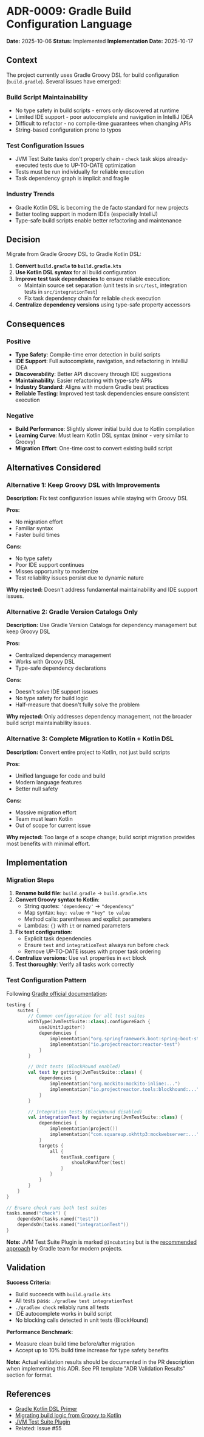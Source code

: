 # ADR-0009: Gradle Build Configuration Language

**Date:** 2025-10-06
**Status:** Implemented
**Implementation Date:** 2025-10-17

## Context

The project currently uses Gradle Groovy DSL for build configuration (`build.gradle`). Several issues have emerged:

### Build Script Maintainability
- No type safety in build scripts - errors only discovered at runtime
- Limited IDE support - poor autocomplete and navigation in IntelliJ IDEA
- Difficult to refactor - no compile-time guarantees when changing APIs
- String-based configuration prone to typos

### Test Configuration Issues
- JVM Test Suite tasks don't properly chain - `check` task skips already-executed tests due to UP-TO-DATE optimization
- Tests must be run individually for reliable execution
- Task dependency graph is implicit and fragile

### Industry Trends
- Gradle Kotlin DSL is becoming the de facto standard for new projects
- Better tooling support in modern IDEs (especially IntelliJ)
- Type-safe build scripts enable better refactoring and maintenance

## Decision

Migrate from Gradle Groovy DSL to Gradle Kotlin DSL:

1. **Convert `build.gradle` to `build.gradle.kts`**
2. **Use Kotlin DSL syntax** for all build configuration
3. **Improve test task dependencies** to ensure reliable execution:
   - Maintain source set separation (unit tests in `src/test`, integration tests in `src/integrationTest`)
   - Fix task dependency chain for reliable `check` execution
4. **Centralize dependency versions** using type-safe property accessors

## Consequences

### Positive

- **Type Safety**: Compile-time error detection in build scripts
- **IDE Support**: Full autocomplete, navigation, and refactoring in IntelliJ IDEA
- **Discoverability**: Better API discovery through IDE suggestions
- **Maintainability**: Easier refactoring with type-safe APIs
- **Industry Standard**: Aligns with modern Gradle best practices
- **Reliable Testing**: Improved test task dependencies ensure consistent execution

### Negative

- **Build Performance**: Slightly slower initial build due to Kotlin compilation
- **Learning Curve**: Must learn Kotlin DSL syntax (minor - very similar to Groovy)
- **Migration Effort**: One-time cost to convert existing build script

## Alternatives Considered

### Alternative 1: Keep Groovy DSL with Improvements

**Description:** Fix test configuration issues while staying with Groovy DSL

**Pros:**
- No migration effort
- Familiar syntax
- Faster build times

**Cons:**
- No type safety
- Poor IDE support continues
- Misses opportunity to modernize
- Test reliability issues persist due to dynamic nature

**Why rejected:** Doesn't address fundamental maintainability and IDE support issues.

### Alternative 2: Gradle Version Catalogs Only

**Description:** Use Gradle Version Catalogs for dependency management but keep Groovy DSL

**Pros:**
- Centralized dependency management
- Works with Groovy DSL
- Type-safe dependency declarations

**Cons:**
- Doesn't solve IDE support issues
- No type safety for build logic
- Half-measure that doesn't fully solve the problem

**Why rejected:** Only addresses dependency management, not the broader build script maintainability issues.

### Alternative 3: Complete Migration to Kotlin + Kotlin DSL

**Description:** Convert entire project to Kotlin, not just build scripts

**Pros:**
- Unified language for code and build
- Modern language features
- Better null safety

**Cons:**
- Massive migration effort
- Team must learn Kotlin
- Out of scope for current issue

**Why rejected:** Too large of a scope change; build script migration provides most benefits with minimal effort.

## Implementation

### Migration Steps

1. **Rename build file**: `build.gradle` → `build.gradle.kts`
2. **Convert Groovy syntax to Kotlin**:
   - String quotes: `'dependency'` → `"dependency"`
   - Map syntax: `key: value` → `"key" to value`
   - Method calls: parentheses and explicit parameters
   - Lambdas: `{}` with `it` or named parameters
3. **Fix test configuration**:
   - Explicit task dependencies
   - Ensure `test` and `integrationTest` always run before `check`
   - Remove UP-TO-DATE issues with proper task ordering
4. **Centralize versions**: Use `val` properties in `ext` block
5. **Test thoroughly**: Verify all tasks work correctly

### Test Configuration Pattern

Following [Gradle official documentation](https://docs.gradle.org/current/userguide/jvm_test_suite_plugin.html):

```kotlin
testing {
    suites {
        // Common configuration for all test suites
        withType(JvmTestSuite::class).configureEach {
            useJUnitJupiter()
            dependencies {
                implementation("org.springframework.boot:spring-boot-starter-test")
                implementation("io.projectreactor:reactor-test")
            }
        }

        // Unit tests (BlockHound enabled)
        val test by getting(JvmTestSuite::class) {
            dependencies {
                implementation("org.mockito:mockito-inline:...")
                implementation("io.projectreactor.tools:blockhound:...")
            }
        }

        // Integration tests (BlockHound disabled)
        val integrationTest by registering(JvmTestSuite::class) {
            dependencies {
                implementation(project())
                implementation("com.squareup.okhttp3:mockwebserver:...")
            }
            targets {
                all {
                    testTask.configure {
                        shouldRunAfter(test)
                    }
                }
            }
        }
    }
}

// Ensure check runs both test suites
tasks.named("check") {
    dependsOn(tasks.named("test"))
    dependsOn(tasks.named("integrationTest"))
}
```

**Note:** JVM Test Suite Plugin is marked `@Incubating` but is the [recommended approach](https://blog.gradle.org/introducing-test-suites) by Gradle team for modern projects.

## Validation

**Success Criteria:**
- Build succeeds with `build.gradle.kts`
- All tests pass: `./gradlew test integrationTest`
- `./gradlew check` reliably runs all tests
- IDE autocomplete works in build script
- No blocking calls detected in unit tests (BlockHound)

**Performance Benchmark:**
- Measure clean build time before/after migration
- Accept up to 10% build time increase for type safety benefits

**Note:** Actual validation results should be documented in the PR description when implementing this ADR. See PR template "ADR Validation Results" section for format.

## References

- [Gradle Kotlin DSL Primer](https://docs.gradle.org/current/userguide/kotlin_dsl.html)
- [Migrating build logic from Groovy to Kotlin](https://docs.gradle.org/current/userguide/migrating_from_groovy_to_kotlin_dsl.html)
- [JVM Test Suite Plugin](https://docs.gradle.org/current/userguide/jvm_test_suite_plugin.html)
- Related: Issue #55
